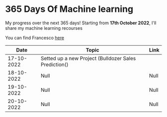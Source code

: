# 365 Days Of Machine learning
My progress over the next 365 days! Starting from **17th October 2022**, I'll share my machine learning recourses

You can find Francesco [here](http://francescociulla.com)




| Date          | Topic                                                              | Link             |
| ---           | -----------------                                                  |----------------- |
| 17-10-2022    |Setted up a new Project (Bulldozer Sales Prediction()               ||
| 18-10-2022    |Null                                                                |Null|
| 19-10-2022    |Null                                                                |Null|
| 20-10-2022    |Null                                                                |Null|
